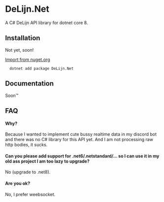 
# DeLijn.Net

A C# DeLijn API library for dotnet core 8.


## Installation

Not yet, soon!

[Import from nuget.org](https://www.nuget.org/packages/DSharpPlus/)

```
  dotnet add package DeLijn.Net
```
    
## Documentation

Soon™


## FAQ

#### Why?

Because I wanted to implement cute bussy realtime data in my discord bot and there was no C# library for this API yet. And I am not processing raw http bodies, it sucks.

#### Can you please add support for .net6/.netstandard/... so I can use it in my old ass project I am too lazy to upgrade?

No (upgrade to .net8).

#### Are you ok?

No, I prefer weebsocket.
